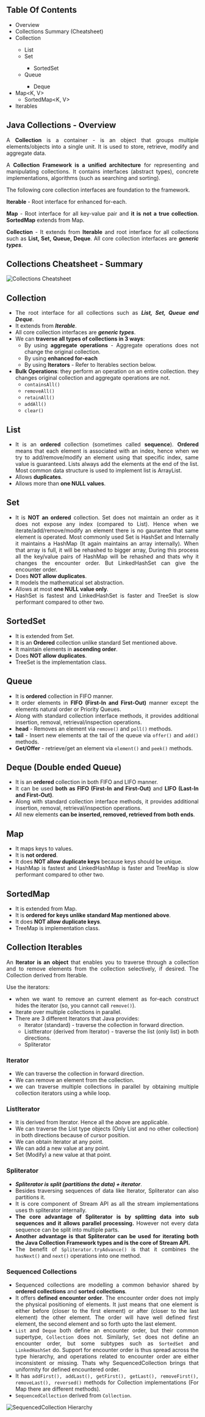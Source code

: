 <div style="text-align: justify">

## **Table Of Contents**
* Overview
* Collections Summary (Cheatsheet)
* Collection<E>
  * List<E>
  * Set<E>
    * SortedSet<E>
  * Queue<E>
    * Deque<E>
* Map<K, V>
  * SortedMap<K, V>
* Iterables


## **Java Collections - Overview**

A **Collection** is a container - is an object that groups multiple elements/objects into a single unit. It is used to store, retrieve, modify and aggregate data.

A **Collection Framework is a unified architecture** for representing and manipulating collections. It contains interfaces (abstract types), concrete implementations, algorithms (such as searching and sorting).

The following core collection interfaces are foundation to the framework.

**Iterable** - Root interface for enhanced for-each.

**Map** - Root interface for all key-value pair and **it is not a true collection**. **SortedMap** extends from Map.

**Collection** - It extends from **Iterable** and root interface for all collections such as **List, Set, Queue, Deque**. All core collection interfaces are ***generic types***.

## **Collections Cheatsheet - Summary**

![Collections Cheatsheet](collections_summary.PNG "Collections Cheatsheet - Summary")
## **Collection**

* The root interface for all collections such as ***List, Set, Queue and Deque***.
* It extends from ***Iterable***.
* All core collection interfaces are ***generic types***.
* We can **traverse all types of collections in 3 ways**:
  * By using **aggregate operations** - Aggregate operations does not change the original collection.
  * By using **enhanced for-each**
  * By using **Iterators** - Refer to Iterables section below.
* **Bulk Operations**: they perform an operation on an entire collection. they changes original collection and aggregate operations are not.
  - `containsAll()`
  - `removeAll()`
  - `retainAll()`
  - `addAll()`
  - `clear()`

## **List**

* It is an **ordered** collection (sometimes called **sequence**). **Ordered** means that each element is associated with an index, hence when we try to add/remove/modify an element using that specific index, same value is guaranteed. Lists always add the elements at the end of the list. Most common data structure is used to implement list is ArrayList.
* Allows **duplicates**.
* Allows more than **one NULL values**.

## **Set**

* It is **NOT an ordered** collection. Set does not maintain an order as it does not expose any index (compared to List). Hence when we iterate/add/remove/modify an element there is no gaurantee that same element is operated. Most commonly used Set is HashSet and Internally it maintains a HashMap (It again maintains an array internally). When that array is full, it will be rehashed to bigger array, During this process all the key/value pairs of HashMap will be rehashed and thats why it changes the encounter order. But LinkedHashSet can give the encounter order.
* Does **NOT allow duplicates**.
* It models the mathematical set abstraction.
* Allows at most **one NULL value only**.
* HashSet is fastest and LinkedHashSet is faster and TreeSet is slow performant compared to other two.

## **SortedSet**

* It is extended from Set.
* It is an **Ordered** collection unlike standard Set mentioned above.
* It maintain elements in **ascending order**.
* Does **NOT allow duplicates**.
* TreeSet is the implementation class.


## **Queue**

* It is **ordered** collection in FIFO manner.
* It order elements in **FIFO (First-In and First-Out)** manner except the elements natural order or Priority Queues.
* Along with standard collection interface methods, it provides additional insertion, removal, retrieval/inspection operations.
* **head** - Removes an element via `remove()` and `poll()` methods.
* **tail** - Insert new elements at the tail of the queue via `offer()` and `add()` methods.
* **Get/Offer** - retrieve/get an element via `element()` and `peek()` methods.

## **Deque (Double ended Queue)**

* It is an **ordered** collection in both FIFO and LIFO manner.
* It can be used **both as FIFO (First-In and First-Out)** and **LIFO (Last-In and First-Out)**.
* Along with standard collection interface methods, it provides additional insertion, removal, retrieval/inspection operations.
* All new elements **can be inserted, removed, retrieved from both ends**.

## **Map**

* It maps keys to values.
* It is **not ordered**.
* It does **NOT allow duplicate keys** because keys should be unique.
* HashMap is fastest and LinkedHashMap is faster and TreeMap is slow performant compared to other two.

## **SortedMap**

* It is extended from Map.
* It is **ordered for keys unlike standard Map mentioned above**.
* It does **NOT allow duplicate keys**.
* TreeMap is implementation class.

## **Collection Iterables**

An **Iterator is an object** that enables you to traverse through a collection and to remove elements from the collection selectively, if desired. The Collection<E> derived from Iterable<E>. 

Use the iterators:
  - when we want to remove an current element as for-each construct hides the iterator (so, you cannot call `remove()`).
  - Iterate over multiple collections in parallel.
  - There are 3 different Iterators that Java provides: 
    * Iterator (standard) - traverse the collection in forward direction.
    * ListIterator (derived from Iterator) - traverse the list (only list) in both directions.
    * Spliterator

### **Iterator**

* We can traverse the collection in forward direction.
* We can remove an element from the collection.
* we can traverse multiple collections in parallel by obtaining multiple collection iterators using a while loop.

### **ListIterator**

* It is derived from Iterator. Hence all the above are applicable.
* We can traverse the List type objects (Only List and no other collection) in both directions because of cursor position.
* We can obtain iterator at any point.
* We can add a new value at any point.
* Set (Modify) a new value at that point.

 ### **Spliterator**

 * ***Spliterator is split (partitions the data) + iterator***.
 * Besides traversing sequences of data like Iterator, Spliterator can also partitions it. 
 * It is core component of Stream API as all the stream implementations uses th spliterator internally.
 * **The core advantage of Spliterator is by splitting data into sub sequences and it allows parallel processing.** However not every data sequence can be split into multiple parts. 
 * **Another advantage is that Spliterator<T> can be used for iterating both the Java Collection Framework types and is the core of Stream API.**
 * The benefit of `Spliterator.tryAdvance()` is that it combines the `hasNext()` and `next()` operations into one method.
 
 ### **Sequenced Collections**

 - Sequenced collections are modelling a common behavior shared by **ordered collections** and **sorted collections**. 
 - It offers **defined encounter order**.  The encounter order does not imply the physical positioning of elements. It just means that one element is either before (closer to the first element) or after (closer to the last element) the other element. The order will have well defined first element, the second element and so forth upto the last element.
 - `List` and `Deque` both define an encounter order, but their common supertype, `Collection` does not. Similarly, `Set` does not define an encounter order, but some subtypes such as `SortedSet` and `LinkedHashSet` do. Support for encounter order is thus spread across the type hierarchy, and operations related to encounter order are either inconsistent or missing. Thats why SequencedCollection brings that uniformity for defined encountered order.
 - It has `addFirst(), addLast(), getFirst(), getLast(), removeFirst(), removeLast(), reversed()` methods for Collection implementations (For Map there are different methods).
 - `SequencedCollection` derived from `Collection`. 

![SequencedCollection Hierarchy](https://www.baeldung.com/wp-content/uploads/2023/09/new-hierarchy-diagram.png "SequencedCollection Class Hierarchy")


</div>
